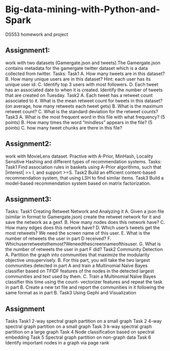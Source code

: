 # Big-data-mining-with-Python-and-Spark
DS553 homework and project
## Assignment1:
work with two datasets (Gamergate.json and tweets).The Gamergate.json contains metadata for the gamergate twitter dataset which is a data collected from twitter.
Tasks:
Task1
A. How many tweets are in this dataset? 
B. How many unique users are in this dataset? Hint: each user has its unique user id. 
C. Identify top 3 users with most followers. 
D. Each tweet has an associated date to when it is created. Identify the number of tweets that are created on Tuesday. 
Task2
A. Each tweet has a retweet count associated to it. What is the mean retweet count for tweets in this dataset? (on average, how many retweets each tweet gets) 
B. What is the maximum retweet count? 
C. What is the standard deviation for the retweet counts? 
Task3
A. What is the most frequent word in this file with what frequency? (5 points)
B. How many times the word “mindless” appears in the file? (5 points)
C. how many tweet chunks are there in this file? 
## Assignment2:
work with MovieLens dataset. Practive with A-Prior, MinHash, Locality Sensitive Hashing and different types of recommendation systems.
Tasks:
Task1
Find association rules in baskets using A-Prior algorithms, such that |interest| >= I, and support >=S.
Task2
Build an efficient content-based recommendation system, that using LSH to find similar items.
Task3
Build a model-based recommendation system based on matrix factorization.
## Assignment3:
Tasks:
Task1
Creating Retweet Network and Analyzing it 
A. Given a json file (similar in format to Gamergate.json) create the retweet network for it and save the network as a gexf.
B. How many nodes does this network have?
C. How many edges does this network have? 
D. Which user’s tweets get the most retweets? We need the screen name of this user. 
E. What is the number of retweets the user in part D received? 
F. Whichuserretweetsthemost?Weneedthescreennameofthisuser.
G. What is the number of retweets the user in part F did? 
Task2
Community Detection
A. Partition the graph into communities that maximize the modularity objective unsupervisely.
B. For this part, you will take the two largest communities detected in part A and train a Multinomial Naïve Bayes classifier based on TFIDF features of the nodes in the detected largest communities and text used by them.
C. Train a Multinomial Naïve Bayes classifier this time using the count- vectorizer features and repeat the task in part B. Create a new txt file and report the communities in it following the same format as in part B. 
Task3
Using Gephi and Visualization 
## Assignment
Tasks
Task1
2-way spectral graph partition on a small graph 
Task 2
4-way spectral graph partition on a small graph
Task 3
k-way spectral graph partition on a large graph 
Task 4
Node classification based on spectral embedding
Task 5 
Spectral graph partition on non-graph data
Task 6 
Identify important nodes in a graph via page rank
